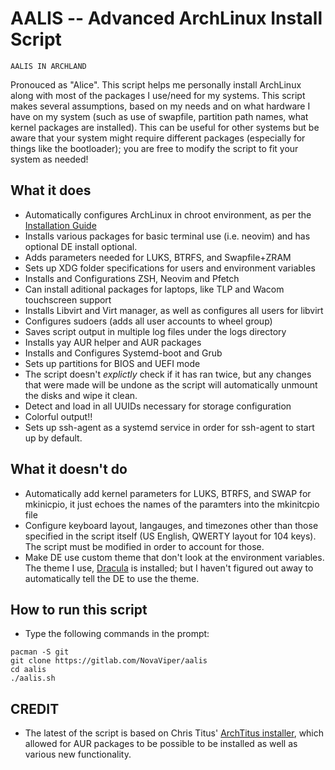 # AALIS -- Advanced ArchLinux Install Script

`AALIS IN ARCHLAND`

Pronouced as "Alice". This script helps me personally install ArchLinux along with most of the packages I use/need for my systems. This script makes several assumptions, based on my needs and on what hardware I have on my system (such as use of swapfile, partition path names, what kernel packages are installed). This can be useful for other systems but be aware that your system might require different packages (especially for things like the bootloader); you are free to modify the script to fit your system as needed!

## What it does
- Automatically configures ArchLinux in chroot environment, as per the [Installation Guide](https://wiki.archlinux.org/title/installation_guide)
- Installs various packages for basic terminal use (i.e. neovim) and has optional DE install optional.
- Adds parameters needed for LUKS, BTRFS, and Swapfile+ZRAM
- Sets up XDG folder specifications for users and environment variables
- Installs and Configurations ZSH, Neovim and Pfetch
- Can install aditional packages for laptops, like TLP and Wacom touchscreen support
- Installs Libvirt and Virt manager, as well as configures all users for libvirt
- Configures sudoers (adds all user accounts to wheel group)
- Saves script output in multiple log files under the logs directory
- Installs yay AUR helper and AUR packages
- Installs and Configures Systemd-boot and Grub
- Sets up partitions for BIOS and UEFI mode
- The script doesn't *explictly* check if it has ran twice, but any changes that were made will be undone as the script will automatically unmount the disks and wipe it clean.
- Detect and load in all UUIDs necessary for storage configuration
- Colorful output!!
- Sets up ssh-agent as a systemd service in order for ssh-agent to start up by default.

## What it doesn't do
- Automatically add kernel parameters for LUKS, BTRFS, and SWAP for mkinicpio, it just echoes the names of the paramters into the mkinitcpio file
- Configure keyboard layout, langauges, and timezones other than those specified in the script itself (US English, QWERTY layout for 104 keys). The script must be modified in order to account for those.
- Make DE use custom theme that don't look at the environment variables. The theme I use, [Dracula](https://draculatheme.com/) is installed; but I haven't figured out away to automatically tell the DE to use the theme.

## How to run this script
- Type the following commands in the prompt:
```
pacman -S git
git clone https://gitlab.com/NovaViper/aalis
cd aalis
./aalis.sh
```

## CREDIT
- The latest of the script is based on Chris Titus' [ArchTitus installer](https://github.com/ChrisTitusTech/ArchTitus), which allowed for AUR packages to be possible to be installed as well as various new functionality.

